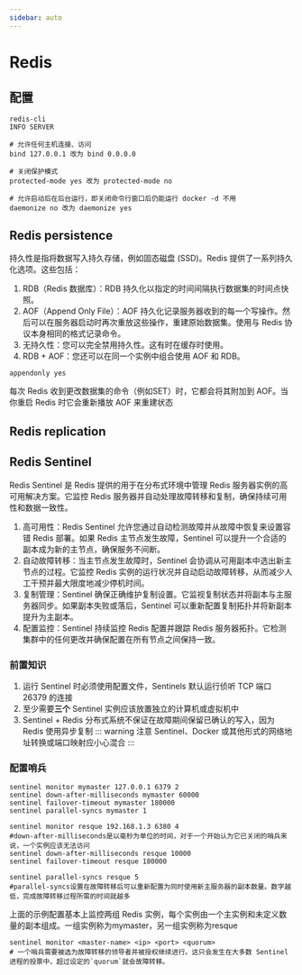 ```yaml
---
sidebar: auto
---
```


# Redis

## 配置

```shell
redis-cli
INFO SERVER
```

```shell
# 允许任何主机连接、访问
bind 127.0.0.1 改为 bind 0.0.0.0
 
# 关闭保护模式
protected-mode yes 改为 protected-mode no
 
# 允许启动后在后台运行，即关闭命令行窗口后仍能运行 docker -d 不用
daemonize no 改为 daemonize yes 
```

## Redis persistence

持久性是指将数据写入持久存储，例如固态磁盘 (SSD)。Redis 提供了一系列持久化选项。这些包括：

1. RDB（Redis 数据库）：RDB 持久化以指定的时间间隔执行数据集的时间点快照。
2. AOF（Append Only File）：AOF 持久化记录服务器收到的每一个写操作。然后可以在服务器启动时再次重放这些操作，重建原始数据集。使用与
   Redis 协议本身相同的格式记录命令。
3. 无持久性：您可以完全禁用持久性。这有时在缓存时使用。
4. RDB + AOF：您还可以在同一个实例中组合使用 AOF 和 RDB。

```shell
appendonly yes
```

每次 Redis 收到更改数据集的命令（例如SET）时，它都会将其附加到 AOF。当你重启 Redis 时它会重新播放 AOF 来重建状态

## Redis replication

## Redis Sentinel

Redis Sentinel 是 Redis 提供的用于在分布式环境中管理 Redis 服务器实例的高可用解决方案。它监控 Redis
服务器并自动处理故障转移和复制，确保持续可用性和数据一致性。

1. 高可用性：Redis Sentinel 允许您通过自动检测故障并从故障中恢复来设置容错 Redis 部署。如果 Redis 主节点发生故障，Sentinel
   可以提升一个合适的副本成为新的主节点，确保服务不间断。
2. 自动故障转移：当主节点发生故障时，Sentinel 会协调从可用副本中选出新主节点的过程。它监控 Redis
   实例的运行状况并自动启动故障转移，从而减少人工干预并最大限度地减少停机时间。
3. 复制管理：Sentinel 确保正确维护复制设置。它监视复制状态并将副本与主服务器同步。如果副本失败或落后，Sentinel
   可以重新配置复制拓扑并将新副本提升为主副本。
4. 配置监控：Sentinel 持续监控 Redis 配置并跟踪 Redis 服务器拓扑。它检测集群中的任何更改并确保配置在所有节点之间保持一致。

### 前置知识

1. 运行 Sentinel 时必须使用配置文件，Sentinels 默认运行侦听 TCP 端口 26379 的连接
2. 至少需要**三个** Sentinel 实例应该放置独立的计算机或虚拟机中
3. Sentinel + Redis 分布式系统不保证在故障期间保留已确认的写入，因为 Redis 使用异步复制
   ::: warning 注意
   Sentinel、Docker 或其他形式的网络地址转换或端口映射应小心混合
   :::

### 配置哨兵

```shell
sentinel monitor mymaster 127.0.0.1 6379 2
sentinel down-after-milliseconds mymaster 60000
sentinel failover-timeout mymaster 180000
sentinel parallel-syncs mymaster 1

sentinel monitor resque 192.168.1.3 6380 4
#down-after-milliseconds是以毫秒为单位的时间，对于一个开始认为它已关闭的哨兵来说，一个实例应该无法访问
sentinel down-after-milliseconds resque 10000 
sentinel failover-timeout resque 180000

sentinel parallel-syncs resque 5
#parallel-syncs设置在故障转移后可以重新配置为同时使用新主服务器的副本数量。数字越低，完成故障转移过程所需的时间就越多

```

上面的示例配置基本上监控两组 Redis 实例，每个实例由一个主实例和未定义数量的副本组成。一组实例称为mymaster，另一组实例称为resque

```shell
sentinel monitor <master-name> <ip> <port> <quorum>
# 一个哨兵需要被选为故障转移的领导者并被授权继续进行。这只会发生在大多数 Sentinel 进程的投票中，超过设定的`quorum`就会故障转移。
```

